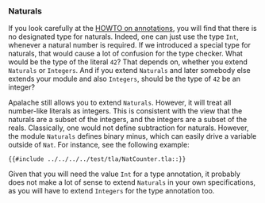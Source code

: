 
### Naturals

If you look carefully at the [HOWTO on annotations](../../HOWTOs/howto-write-type-annotations.md), you will find that
there is no designated type for naturals. Indeed, one can just use the type
`Int`, whenever a natural number is required. If we introduced a special type
for naturals, that would cause a lot of confusion for the type checker. What
would be the type of the literal `42`? That depends on, whether you extend
`Naturals` or `Integers`. And if you extend `Naturals` and later somebody else
extends your module and also `Integers`, should be the type of `42` be an
integer?

Apalache still allows you to extend `Naturals`. However, it will treat all
number-like literals as integers. This is consistent with the view that the
naturals are a subset of the integers, and the integers are a subset of the
reals.  Classically, one would not define subtraction for naturals. However,
the module `Naturals` defines binary minus, which can easily drive a variable
outside of `Nat`. For instance, see the following example:

```tla
{{#include ../../../../test/tla/NatCounter.tla::}}
```

Given that you will need the value `Int` for a type annotation, it probably
does not make a lot of sense to extend `Naturals` in your own specifications,
as you will have to extend `Integers` for the type annotation too.

